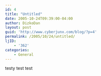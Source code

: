 ```yaml
---
id: 4
title: "Untitled"
date: 2005-10-24T09:39:00-04:00
author: DizkoDan
layout: post
guid: 'http://www.cyberjunx.com/blog/?p=4'
permalink: /2005/10/24/untitled/
ljID:
    - '362'
categories:
    - General
---
```


testy test test